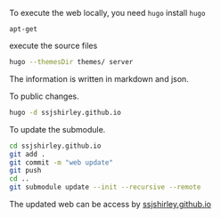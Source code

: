To execute the web locally, you need `hugo`
install `hugo`
```
apt-get
```

execute the source files
```bash
hugo --themesDir themes/ server
```

The information is written in markdown and json.


To public changes.
```bash
hugo -d ssjshirley.github.io
```

To update the submodule.
```bash
cd ssjshirley.github.io
git add .
git commit -m "web update"
git push
cd ..
git submodule update --init --recursive --remote 
```

The updated web can be access by [ssjshirley.github.io](https://ssjshirley.github.io/)